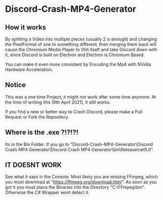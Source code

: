 # Discord-Crash-MP4-Generator

## How it works

By splitting a Video into multiple pieces (usually 2 is enough) and changing the PixelFormat of one to something different, then merging them back will cause the Chromium Media Player to Shit itself and take Discord down with it, since Discord is built on Electron and Electron is Chromium Based.

You can make it even more consistent by Encoding the Mp4 with NVidia Hardware Acceleration.

## Notice

This was a one time Project, it might not work after some time anymore. At the time of writing this (9th April 2021), it still works.

If you find a new or better way to Crash Discord, please make a Pull Request or Fork the Repository. 

## Where is the .exe ?!?!?!

Its in the Bin Folder. If you go to "Discord-Crash-MP4-Generator\Discord Crash MP4 Generator\Discord Crash MP4 Generator\bin\Release\net5.0".

## IT DOESNT WORK 

See what it says in the Console. Most likely you are missing FFmpeg, which you must download at "https://ffmpeg.org/download.html".
As soon as you got it you must place the Binaries into the Directory "C:\FFmpeg\bin". Otherwise the C# Wrapper wont detect it.

